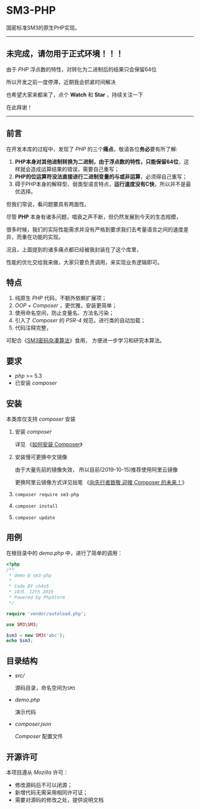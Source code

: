 # SM3-PHP

国密标准SM3的原生PHP实现。


---

## 未完成，请勿用于正式环境！！！

由于 *PHP* 浮点数的特性，对转化为二进制后的结果只会保留64位 

所以开发之前一度停滞，近期我会抓紧时间解决 

也希望大家来都来了，点个 **Watch** 和 **Star** ，持续关注一下 

在此拜谢！

---


## 前言

在开发本库的过程中，发现了 *PHP* 的三个**痛点**，敬请各位**务必**要有所了解:
1. **PHP本身对其他进制转换为二进制，由于浮点数的特性，只能保留64位**，这样就会造成运算结果的错误，需要自己重写；
2. **PHP的位运算符没法直接进行二进制变量的与或非运算**，必须得自己重写；
3. 碍于PHP本身的解释型、弱类型语言特点，**运行速度没有C快**，所以并不是最优选择。

但我们常说，看问题要具有两面性。 

尽管 **PHP** 本身有诸多问题，唱衰之声不断，但仍然发展到今天的生态规模， 

很多时候，我们的实际性能需求并没有严格到要求我们去考量语言之间的速度差异，而重在功能的实现。 

况且，上面提到的诸多痛点都已经被我封装在了这个库里， 

性能的优化交给我来做，大家只要负责调用，来实现业务逻辑即可。


## 特点

1. 纯原生 *PHP* 代码，不额外依赖扩展项；
2. *OOP* + *Composer* ，更优雅，安装更简单；
3. 使用命名空间，防止变量名、方法名污染；
4. 引入了 *Composer* 的 *PSR-4* 规范，进行类的自动加载；
5. 代码注释完整，

可配合《[SM3密码杂凑算法](http://www.sca.gov.cn/sca/xwdt/2010-12/17/1002389/files/302a3ada057c4a73830536d03e683110.pdf)》食用，
方便进一步学习和研究本算法。


## 要求

* *php* >= 5.3
* 已安装 *composer*


## 安装

本类库仅支持 *composer* 安装

1. 安装 *composer*
    
    详见 《[如何安装 Composer](https://pkg.phpcomposer.com/#how-to-install-composer)》

2. 安装慢可更换中文镜像

    由于大量先前的镜像失效，
    所以目前(2019-10-15)推荐使用阿里云镜像

    更换阿里云镜像方式详见拙笔 《[向先行者致敬,迎接 Composer 的未来！](https://blog.doylee.cn/composer-chinese-mirror/)》
    
3. `composer require sm3-php`

4. `composer install`

5. `composer update`


## 用例

在根目录中的 *demo.php* 中，进行了简单的调用：

```php
<?php
/**
 * demo @ sm3-php
 *
 * Code BY ch4o5
 * 10月. 12th 2019
 * Powered by PhpStorm
 */

require 'vendor/autoload.php';

use SM3\SM3;

$sm3 = new SM3('abc');
echo $sm3;
``` 


## 目录结构

- *src/*
    
    源码目录，命名空间为`SM3`

- *demo.php*
    
    演示代码
    
- *composer.json*

    *Composer* 配置文件
    

## 开源许可

本项目遵从 *Mozilla* 许可：

* 修改源码后不可以闭源；
* 新增代码无需采用相同许可证；
* 需要对源码的修改之处，提供说明文档
    
